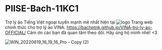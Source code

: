 # PIISE-Bach-11KC1
Trợ lý ảo Tiếng Việt ngoại tuyến mạnh mẽ nhất hiện tại
![logo](https://user-images.githubusercontent.com/91135899/204718866-8c1f10f9-84e1-4ed6-90a0-19b13cec5dfc.jpg)
Trang web chính thức cho trợ lý ảo VINA: https://bachptnk.github.io/VINA-tro-ly-ao-OFFICIAL/
Cảm ơn các bạn đã quan tâm theo dõi. Hãy ủng hộ mình nhé! <3

![WIN_20220619_16_19_16_Pro - Copy (2)](https://user-images.githubusercontent.com/91135899/204718778-38f75ba7-74ee-43b9-a14f-3a3a6783be9f.jpg)
